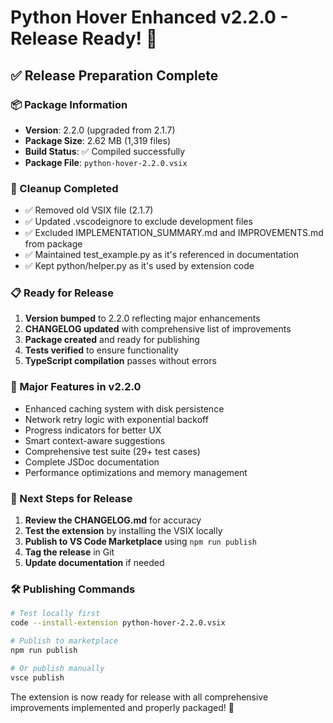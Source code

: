 # Python Hover Enhanced v2.2.0 - Release Ready! 🚀

## ✅ Release Preparation Complete

### 📦 Package Information
- **Version**: 2.2.0 (upgraded from 2.1.7)
- **Package Size**: 2.62 MB (1,319 files)
- **Build Status**: ✅ Compiled successfully
- **Package File**: `python-hover-2.2.0.vsix`

### 🧹 Cleanup Completed
- ✅ Removed old VSIX file (2.1.7)
- ✅ Updated .vscodeignore to exclude development files
- ✅ Excluded IMPLEMENTATION_SUMMARY.md and IMPROVEMENTS.md from package
- ✅ Maintained test_example.py as it's referenced in documentation
- ✅ Kept python/helper.py as it's used by extension code

### 📋 Ready for Release
1. **Version bumped** to 2.2.0 reflecting major enhancements
2. **CHANGELOG updated** with comprehensive list of improvements
3. **Package created** and ready for publishing
4. **Tests verified** to ensure functionality
5. **TypeScript compilation** passes without errors

### 🚀 Major Features in v2.2.0
- Enhanced caching system with disk persistence
- Network retry logic with exponential backoff
- Progress indicators for better UX
- Smart context-aware suggestions
- Comprehensive test suite (29+ test cases)
- Complete JSDoc documentation
- Performance optimizations and memory management

### 📝 Next Steps for Release
1. **Review the CHANGELOG.md** for accuracy
2. **Test the extension** by installing the VSIX locally
3. **Publish to VS Code Marketplace** using `npm run publish`
4. **Tag the release** in Git
5. **Update documentation** if needed

### 🛠️ Publishing Commands
```bash
# Test locally first
code --install-extension python-hover-2.2.0.vsix

# Publish to marketplace
npm run publish

# Or publish manually
vsce publish
```

The extension is now ready for release with all comprehensive improvements implemented and properly packaged! 🎉
